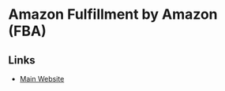# Amazon Fulfillment by Amazon (FBA)

## Links

- [Main Website](https://sell.amazon.com/fulfillment-by-amazon)

